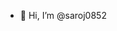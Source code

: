 - 👋 Hi, I’m @saroj0852
<!---
saroj0852/saroj0852 is a ✨ special ✨ repository because its `README.md` (this file) appears on your GitHub profile.
You can click the Preview link to take a look at your changes.
--->
